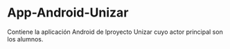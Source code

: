 App-Android-Unizar
==================

Contiene la aplicación Android de lproyecto Unizar cuyo actor principal son los alumnos.
